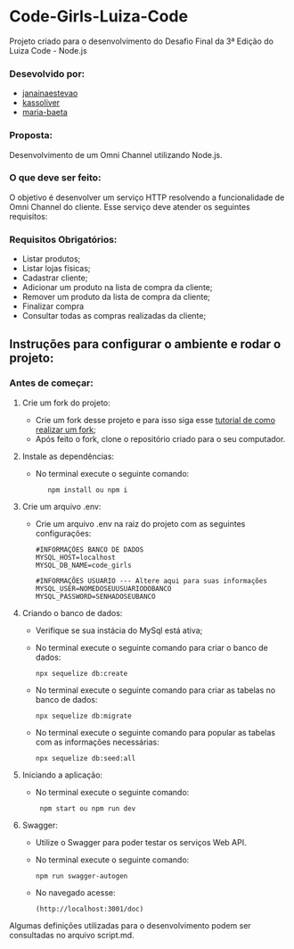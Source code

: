 # Code-Girls-Luiza-Code
 Projeto criado para o desenvolvimento do Desafio Final da 3ª Edição do Luiza Code - Node.js

### Desevolvido por: 
- [janainaestevao](https://github.com/janainaestevao)
- [kassoliver](https://github.com/kassoliver)
- [maria-baeta](https://github.com/maria-baeta)

### Proposta: 
Desenvolvimento de um Omni Channel utilizando Node.js.


### O que deve ser feito:

O objetivo é desenvolver um serviço HTTP resolvendo a funcionalidade de Omni Channel do cliente. 
Esse serviço deve atender os seguintes requisitos:

### Requisitos Obrigatórios: 

- Listar produtos;
- Listar lojas físicas;
- Cadastrar cliente;
- Adicionar um produto na lista de compra da cliente;
- Remover um produto da lista de compra da cliente;
- Finalizar compra
- Consultar todas as compras realizadas da cliente;

## Instruções para configurar o ambiente e rodar o projeto:

### Antes de começar: 

1. Crie um fork do projeto:
     - Crie um fork desse projeto e para isso siga esse [tutorial de como realizar um fork](https://docs.github.com/pt/github/getting-started-with-github/quickstart/fork-a-repo);
     - Após feito o fork, clone o repositório criado para o seu computador.
  
2. Instale as dependências:
     - No terminal execute o seguinte comando: 
      
              npm install ou npm i
    
3. Crie um arquivo .env:
    - Crie um arquivo .env na raiz do projeto com as seguintes configurações: 
  
          #INFORMAÇÕES BANCO DE DADOS
          MYSQL_HOST=localhost
          MYSQL_DB_NAME=code_girls

          #INFORMAÇÕES USUARIO --- Altere aqui para suas informações 
          MYSQL_USER=NOMEDOSEUUSUARIODOBANCO
          MYSQL_PASSWORD=SENHADOSEUBANCO

4. Criando o banco de dados: 
     - Verifique se sua instácia do MySql está ativa;
     - No terminal execute o seguinte comando para criar o banco de dados:
    
           npx sequelize db:create

     - No terminal execute o seguinte comando para criar as tabelas no banco de dados:
  
           npx sequelize db:migrate 

     - No terminal execute o seguinte comando para popular as tabelas com as informações necessárias:
 
           npx sequelize db:seed:all

5. Iniciando a aplicação: 
     - No terminal execute o seguinte comando:
      
            npm start ou npm run dev
 
6. Swagger:
 
      - Utilize o Swagger para poder testar os serviços Web API. 
      - No terminal execute o seguinte comando:
       
            npm run swagger-autogen

      - No navegado acesse: 
       
            (http://localhost:3001/doc)

Algumas definições utilizadas para o desenvolvimento podem ser consultadas no arquivo script.md.


